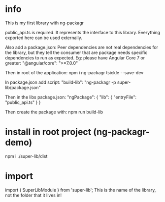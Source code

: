 # info

This is my first library with ng-packagr

public_api.ts is required. It represents the interface to this library.
Everything exported here can be used externally.

Also add a package.json:
Peer dependencies are not real dependencies for the library, but they tell the consumer that are package needs specific dependencies to run as expected.
Eg: please have Angular Core 7 or greater:
"@angular/core": ">=7.0.0"

Then in root of the application:
npm i ng-packagr tsickle --save-dev

In package.json add script:
"build-lib": "ng-packagr -p super-lib/package.json"

Then in the libs package.json:
"ngPackage": { "lib": { "entryFile": "public_api.ts" } }

Then create the package with: npm run build-lib

# install in root project (ng-packagr-demo)

npm i ./super-lib/dist

# import

import { SuperLibModule } from 'super-lib';
This is the name of the library, not the folder that it lives in!

